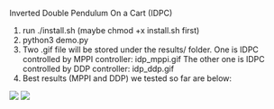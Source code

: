 Inverted Double Pendulum On a Cart (IDPC)

1. run ./install.sh (maybe chmod +x install.sh first)
2. python3 demo.py
3. Two .gif file will be stored under the results/ folder.
    One is IDPC controlled by MPPI controller: idp_mppi.gif
    The other one is IDPC controlled by DDP controller: idp_ddp.gif
4. Best results (MPPI and DDP) we tested so far are below:

![](https://github.com/relifeto18/ROB-498/blob/main/idp_mppi.gif)
![](https://github.com/relifeto18/ROB-498/blob/main/idp_ddp.gif)
